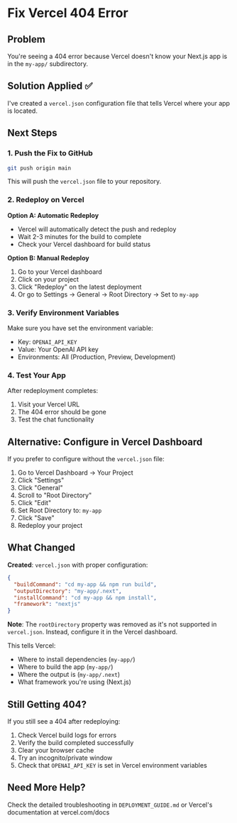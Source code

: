 # Fix Vercel 404 Error

## Problem
You're seeing a 404 error because Vercel doesn't know your Next.js app is in the `my-app/` subdirectory.

## Solution Applied ✅

I've created a `vercel.json` configuration file that tells Vercel where your app is located.

## Next Steps

### 1. Push the Fix to GitHub

```bash
git push origin main
```

This will push the `vercel.json` file to your repository.

### 2. Redeploy on Vercel

**Option A: Automatic Redeploy**
- Vercel will automatically detect the push and redeploy
- Wait 2-3 minutes for the build to complete
- Check your Vercel dashboard for build status

**Option B: Manual Redeploy**
1. Go to your Vercel dashboard
2. Click on your project
3. Click "Redeploy" on the latest deployment
4. Or go to Settings → General → Root Directory → Set to `my-app`

### 3. Verify Environment Variables

Make sure you have set the environment variable:
- Key: `OPENAI_API_KEY`
- Value: Your OpenAI API key
- Environments: All (Production, Preview, Development)

### 4. Test Your App

After redeployment completes:
1. Visit your Vercel URL
2. The 404 error should be gone
3. Test the chat functionality

## Alternative: Configure in Vercel Dashboard

If you prefer to configure without the `vercel.json` file:

1. Go to Vercel Dashboard → Your Project
2. Click "Settings"
3. Click "General"
4. Scroll to "Root Directory"
5. Click "Edit"
6. Set Root Directory to: `my-app`
7. Click "Save"
8. Redeploy your project

## What Changed

**Created**: `vercel.json` with proper configuration:
```json
{
  "buildCommand": "cd my-app && npm run build",
  "outputDirectory": "my-app/.next",
  "installCommand": "cd my-app && npm install",
  "framework": "nextjs"
}
```

**Note**: The `rootDirectory` property was removed as it's not supported in `vercel.json`. Instead, configure it in the Vercel dashboard.

This tells Vercel:
- Where to install dependencies (`my-app/`)
- Where to build the app (`my-app/`)
- Where the output is (`my-app/.next`)
- What framework you're using (Next.js)

## Still Getting 404?

If you still see a 404 after redeploying:

1. Check Vercel build logs for errors
2. Verify the build completed successfully
3. Clear your browser cache
4. Try an incognito/private window
5. Check that `OPENAI_API_KEY` is set in Vercel environment variables

## Need More Help?

Check the detailed troubleshooting in `DEPLOYMENT_GUIDE.md` or Vercel's documentation at vercel.com/docs

